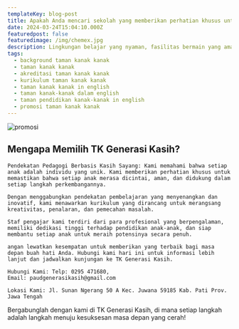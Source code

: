 ```yaml
---
templateKey: blog-post
title: Apakah Anda mencari sekolah yang memberikan perhatian khusus untuk perkembangan anak Anda? TK Generasi Kasih adalah pilihan terbaik untuk memulai perjalanan pendidikan mereka!
date: 2024-03-24T15:04:10.000Z
featuredpost: false
featuredimage: /img/chemex.jpg
description: Lingkungan belajar yang nyaman, fasilitas bermain yang aman, dan ruang kelas yang cerah menjadi bagian dari pengalaman belajar anak-anak di TK Generasi Kasih.
tags:
  - background taman kanak kanak
  - taman kanak kanak
  - akreditasi taman kanak kanak
  - kurikulum taman kanak kanak
  - taman kanak kanak in english
  - taman kanak-kanak dalam english
  - taman pendidikan kanak-kanak in english
  - promosi taman kanak kanak
---
```

![promosi](/img/finish3.jpg)




##  Mengapa Memilih TK Generasi Kasih?

    Pendekatan Pedagogi Berbasis Kasih Sayang: Kami memahami bahwa setiap anak adalah individu yang unik. Kami memberikan perhatian khusus untuk memastikan bahwa setiap anak merasa dicintai, aman, dan didukung dalam setiap langkah perkembangannya.

    Dengan menggabungkan pendekatan pembelajaran yang menyenangkan dan inovatif, kami menawarkan kurikulum yang dirancang untuk merangsang kreativitas, penalaran, dan pemecahan masalah.

    Staf pengajar kami terdiri dari para profesional yang berpengalaman, memiliki dedikasi tinggi terhadap pendidikan anak-anak, dan siap membantu setiap anak untuk meraih potensinya secara penuh.

    angan lewatkan kesempatan untuk memberikan yang terbaik bagi masa depan buah hati Anda. Hubungi kami hari ini untuk informasi lebih lanjut dan jadwalkan kunjungan ke TK Generasi Kasih.

    Hubungi Kami: Telp: 0295 471680, 
    Email: paudgenerasikasih@gmail.com 

    Lokasi Kami: Jl. Sunan Ngerang 50 A Kec. Juwana 59185 Kab. Pati Prov. Jawa Tengah

Bergabunglah dengan kami di TK Generasi Kasih, di mana setiap langkah adalah langkah menuju kesuksesan masa depan yang cerah! 